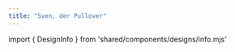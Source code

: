 ```yaml
---
title: "Sven, der Pullover"
---
```


import { DesignInfo } from 'shared/components/designs/info.mjs'

<DesignInfo design='sven' docs />

